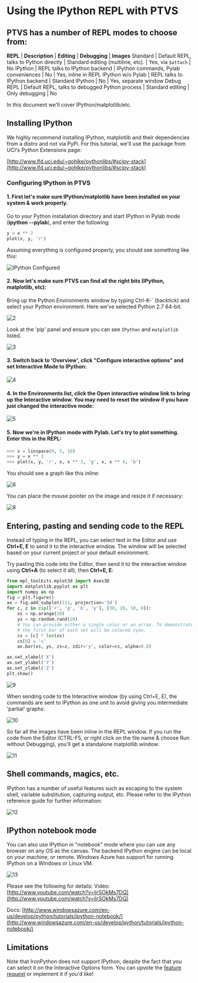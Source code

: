 # Using the IPython REPL with PTVS

## PTVS has a number of REPL modes to choose from:
**REPL** | **Description** | **Editing** | **Debugging** | **Images**
Standard | Default REPL, talks to Python directly | Standard editing (multiline, etc). | Yes, via `$attach` | No
IPython | REPL talks to IPython backend | IPython commands, Pylab conveniences | No | Yes, inline in REPL
IPython w/o Pylab | REPL talks to IPython backend | Standard IPython | No | Yes, separate window
Debug REPL | Default REPL, talks to debugged Python process | Standard editing | Only debugging | No

In this document we'll cover IPython/matplotlib/etc.

## Installing IPython

We highly recommend installing IPython, matplotlib and their dependencies from a distro and not via PyPi. For this tutorial, we'll use the package from UCI's Python Extensions page:

[http://www.lfd.uci.edu/~gohlke/pythonlibs/#scipy-stack](http://www.lfd.uci.edu/~gohlke/pythonlibs/#scipy-stack)

### Configuring IPython in PTVS
#### 1. First let's make sure IPython/matplotlib have been installed on your system &amp; work properly.

Go to your Python installation directory and start IPython in Pylab mode (**ipython --pylab**), and enter the following:

```python
y = x ** 2
plot(x, y, 'r')
```

Assuming everything is configured properly, you should see something like this:

![IPython Configured](Images/IPython01Step.png)

#### 2. Now let's make sure PTVS can find all the right bits (IPython, matplotlib, etc):
Bring up the Python Environments window by typing Ctrl-K-` (backtick) and select your Python environment. Here we've selected Python 2.7 64-bit.

![2](Images/IPython2.png)

Look at the 'pip' panel and ensure you can see `IPython` and `matplotlib` listed.

![3](Images/IPython3.png)

#### 3. Switch back to 'Overview', click "Configure interactive options" and set **Interactive Mode** to IPython:

![4](Images/IPython4.png)

#### 4. In the Environments list, click the **Open interactive window** link to bring up the Interactive window. You may need to reset the window if you have just changed the interactive mode:

![5](Images/IPython5.png)

#### 5. Now we're in IPython mode with Pylab. Let's try to plot something. Enter this in the REPL:

```python
>>> x = linspace(0, 5, 10)
>>> y = x ** 2
>>> plot(x, y, 'r', x, x ** 3, 'g', x, x ** 4, 'b')
```

You should see a graph like this inline:

![6](Images/IPython6.png)

You can place the mouse pointer on the image and resize it if necessary:

![8](Images/IPython8.png)

## Entering, pasting and sending code to the REPL
Instead of typing in the REPL, you can select text in the Editor and use **Ctrl+E, E** to send it to the interactive window. The window will be selected based on your current project or your default environment.

Try pasting this code into the Editor, then send it to the interactive window using **Ctrl+A** (to select it all), then **Ctrl+E, E**:

```python
from mpl_toolkits.mplot3d import Axes3D
import matplotlib.pyplot as plt
import numpy as np
fig = plt.figure()
ax = fig.add_subplot(111, projection='3d')
for c, z in zip(['r', 'g', 'b', 'y'], [30, 20, 10, 0]):
    xs = np.arange(20)
    ys = np.random.rand(20)
    # You can provide either a single color or an array. To demonstrate this,
    # the first bar of each set will be colored cyan.
    cs = [c] * len(xs) 
    cs[0] = 'c' 
    ax.bar(xs, ys, zs=z, zdir='y', color=cs, alpha=0.8)

ax.set_xlabel('X') 
ax.set_ylabel('Y') 
ax.set_zlabel('Z') 
plt.show()
```

![9](Images/IPython9.png)

When sending code to the Interactive window (by using Ctrl+E, E), the commands are sent to IPython as one unit to avoid giving you intermediate 'partial' graphs:

![10](Images/IPython10.png)

So far all the images have been inline in the REPL window. If you run the code from the Editor (CTRL-F5, or right click on the file name & choose Run without Debugging), you'll get a standalone matplotlib window:

![11](Images/IPython11.png)

## Shell commands, magics, etc.

IPython has a number of useful features such as escaping to the system shell, variable substitution, capturing output, etc. Please refer to the IPython reference guide for further information:

![12](Images/IPython12.png)

## IPython notebook mode

You can also use IPython in "notebook" mode where you can use any browser on any OS as the canvas. The backend IPython engine can be local on your machine, or remote. Windows Azure has support for running IPython on a Windows or Linux VM.

![13](Images/IPython13.png)

Please see the following for details:
Video: [http://www.youtube.com/watch?v=ljrSOkMs7DQ](http://www.youtube.com/watch?v=ljrSOkMs7DQ)

Docs: [http://www.windowsazure.com/en-us/develop/python/tutorials/ipython-notebook/](http://www.windowsazure.com/en-us/develop/python/tutorials/ipython-notebook/)

## Limitations
Note that IronPython does not support IPython, despite the fact that you can select it on the Interactive Options form. You can upvote the [feature request](https://github.com/Microsoft/PTVS/issues/84) or implement it if you'd like!
